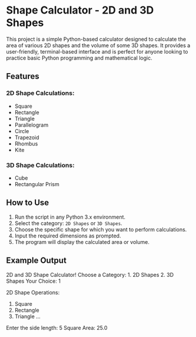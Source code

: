 # Shape Calculator - 2D and 3D Shapes

This project is a simple Python-based calculator designed to calculate the area of various 2D shapes and the volume of some 3D shapes. It provides a user-friendly, terminal-based interface and is perfect for anyone looking to practice basic Python programming and mathematical logic.

## Features
### 2D Shape Calculations:
- Square
- Rectangle
- Triangle
- Parallelogram
- Circle
- Trapezoid
- Rhombus
- Kite

### 3D Shape Calculations:
- Cube
- Rectangular Prism

## How to Use
1. Run the script in any Python 3.x environment.
2. Select the category: `2D Shapes` or `3D Shapes`.
3. Choose the specific shape for which you want to perform calculations.
4. Input the required dimensions as prompted.
5. The program will display the calculated area or volume.

## Example Output
2D and 3D Shape Calculator!
Choose a Category:
      1. 2D Shapes
      2. 3D Shapes
Your Choice: 1

2D Shape Operations:
1. Square
2. Rectangle
3. Triangle
...

Enter the side length: 5
Square Area: 25.0
